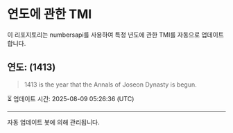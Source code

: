
# 연도에 관한 TMI

이 리포지토리는 numbersapi를 사용하여 특정 년도에 관한 TMI를 자동으로 업데이트합니다.

## 연도: (1413)
> 1413 is the year that the Annals of Joseon Dynasty is begun.

⏳ 업데이트 시간: 2025-08-09 05:26:36 (UTC)

---
자동 업데이트 봇에 의해 관리됩니다.
